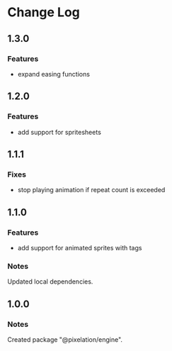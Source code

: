 # Change Log

## 1.3.0

### Features

-   expand easing functions

## 1.2.0

### Features

-   add support for spritesheets

## 1.1.1

### Fixes

-   stop playing animation if repeat count is exceeded

## 1.1.0

### Features

-   add support for animated sprites with tags

### Notes

Updated local dependencies.

## 1.0.0

### Notes

Created package "@pixelation/engine".

